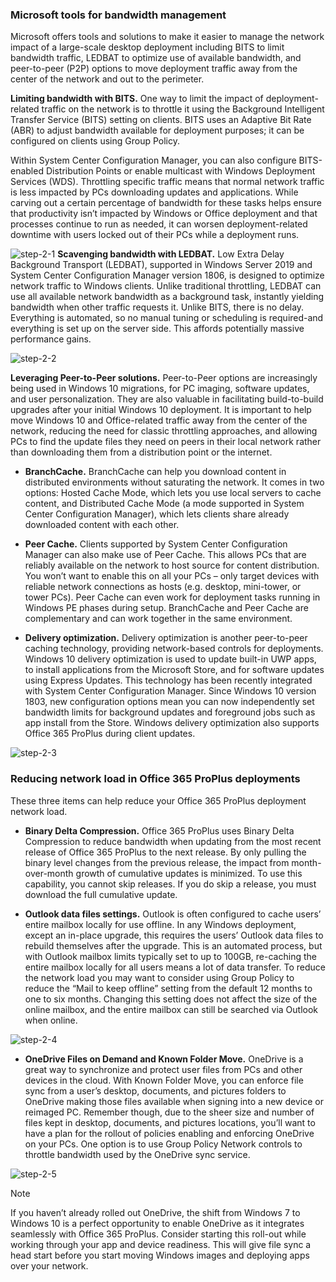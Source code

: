 ### Microsoft tools for bandwidth management

Microsoft offers tools and solutions to make it easier to manage the network impact of a large-scale desktop deployment including BITS to limit bandwidth traffic, LEDBAT to optimize use of available bandwidth, and peer-to-peer (P2P) options to move deployment traffic away from the center of the network and out to the perimeter.

**Limiting bandwidth with BITS.** One way to limit the impact of deployment-related traffic on the network is to throttle it using the Background Intelligent Transfer Service (BITS) setting on clients. BITS uses an Adaptive Bit Rate (ABR) to adjust bandwidth available for deployment purposes; it can be configured on clients using Group Policy.

Within System Center Configuration Manager, you can also configure BITS-enabled Distribution Points or enable multicast with Windows Deployment Services (WDS). Throttling specific traffic means that normal network traffic is less impacted by PCs downloading updates and applications. While carving out a certain percentage of bandwidth for these tasks helps ensure that productivity isn’t impacted by Windows or Office deployment and that processes continue to run as needed, it can worsen deployment-related downtime with users locked out of their PCs while a deployment runs.

![step-2-1](../media/step-2-1-50.png)
**Scavenging bandwidth with LEDBAT.** Low Extra Delay Background Transport (LEDBAT), supported in Windows Server 2019 and System Center Configuration Manager version 1806, is designed to optimize network traffic to Windows clients. Unlike traditional throttling, LEDBAT can use all available network bandwidth as a background task, instantly yielding bandwidth when other traffic requests it. Unlike BITS, there is no delay. Everything is automated, so no manual tuning or scheduling is required-and everything is set up on the server side. This affords potentially massive performance gains.

![step-2-2](../media/step-2-2.png)

**Leveraging Peer-to-Peer solutions.** Peer-to-Peer options are increasingly being used in Windows 10 migrations, for PC imaging, software updates, and user personalization. They are also valuable in facilitating build-to-build upgrades after your initial Windows 10 deployment. It is important to help move Windows 10 and Office-related traffic away from the center of the network, reducing the need for classic throttling approaches, and allowing PCs to find the update files they need on peers in their local network rather than downloading them from a distribution point or the internet.

- **BranchCache.** BranchCache can help you download content in distributed environments without saturating the network. It comes in two options: Hosted Cache Mode, which lets you use local servers to cache content, and Distributed Cache Mode (a mode supported in System Center Configuration Manager), which lets clients share already downloaded content with each other.

- **Peer Cache.** Clients supported by System Center Configuration Manager can also make use of Peer Cache. This allows PCs that are reliably available on the network to host source for content distribution. You won’t want to enable this on all your PCs – only target devices with reliable network connections as hosts (e.g. desktop, mini-tower, or tower PCs). Peer Cache can even work for deployment tasks running in Windows PE phases during setup. BranchCache and Peer Cache are complementary and can work together in the same environment.

- **Delivery optimization.** Delivery optimization is another peer-to-peer caching technology, providing network-based controls for deployments. Windows 10 delivery optimization is used to update built-in UWP apps, to install applications from the Microsoft Store, and for software updates using Express Updates. This technology has been recently integrated with System Center Configuration Manager. Since Windows 10 version 1803, new configuration options mean you can now independently set bandwidth limits for background updates and foreground jobs such as app install from the Store. Windows delivery optimization also supports Office 365 ProPlus during client updates.

![step-2-3](../media/step-2-3.png)
### Reducing network load in Office 365 ProPlus deployments

These three items can help reduce your Office 365 ProPlus deployment network load.

- **Binary Delta Compression.** Office 365 ProPlus uses Binary Delta Compression to reduce bandwidth when updating from the most recent release of Office 365 ProPlus to the next release. By only pulling the binary level changes from the previous release, the impact from month-over-month growth of cumulative updates is minimized. To use this capability, you cannot skip releases. If you do skip a release, you must download the full cumulative update. 

- **Outlook data files settings.** Outlook is often configured to cache users’ entire mailbox locally for use offline. In any Windows deployment, except an in-place upgrade, this requires the users’ Outlook data files to rebuild themselves after the upgrade. This is an automated process, but with Outlook mailbox limits typically set to up to 100GB, re-caching the entire mailbox locally for all users means a lot of data transfer. To reduce the network load you may want to consider using Group Policy to reduce the “Mail to keep offline” setting from the default 12 months to one to six months. Changing this setting does not affect the size of the online mailbox, and the entire mailbox can still be searched via Outlook when online.

![step-2-4](../media/step-2-4.png)
- **OneDrive Files on Demand and Known Folder Move.** OneDrive is a great way to synchronize and protect user files from PCs and other devices in the cloud. With Known Folder Move, you can enforce file sync from a user’s desktop, documents, and pictures folders to OneDrive making those files available when signing into a new device or reimaged PC. Remember though, due to the sheer size and number of files kept in desktop, documents, and pictures locations, you’ll want to have a plan for the rollout of policies enabling and enforcing OneDrive on your PCs. One option is to use Group Policy Network controls to throttle bandwidth used by the OneDrive sync service.

![step-2-5](../media/step-2-5.png)
>[!NOTE]
>If you haven’t already rolled out OneDrive, the shift from Windows 7 to Windows 10 is a perfect opportunity to enable OneDrive as it integrates seamlessly with Office 365 ProPlus. Consider starting this roll-out while working through your app and device readiness. This will give file sync a head start before you start moving Windows images and deploying apps over your network.

